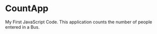 # CountApp
My First JavaScript Code.
This application counts the number of people entered in a Bus.
